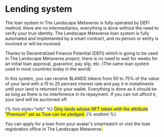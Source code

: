# Lending system

The loan system in The Landscape Metaverse is fully operated by DEFI method, there are no intermediaries, everything is done without the need to verify your true identity. The Landscape Metaverse loan system is fully automated and implemented by a smart contract, and no person or entity is involved or will be involved.

Thanks to Decentralized Finance Potential (DEFI) which is going to be used in The Landscape Metaverse project, there is no need to wait for weeks for an initial loan approval, guarantor, pay slip, etc. (The same loan system used in most countries today in the world)

In this system, you can receive $LANDS tokens from 50 to 75% of the value of your land with a 15 to 25 percent interest rate and pay it in installments until your land is returned to your wallet. Everything is done as it should be as long as there is no interference in its repayment. If you can not afford it, your land will be auctioned off.

{% hint style="info" %}
<mark style="color:blue;">Only lands whose NFT token with the attribute "Premium" set as True can be pledged.</mark>
{% endhint %}

You can apply for a loan from your avatar's smartwatch or visit the loan registration office in The Landscape Metaverse<mark style="color:blue;">.</mark>
